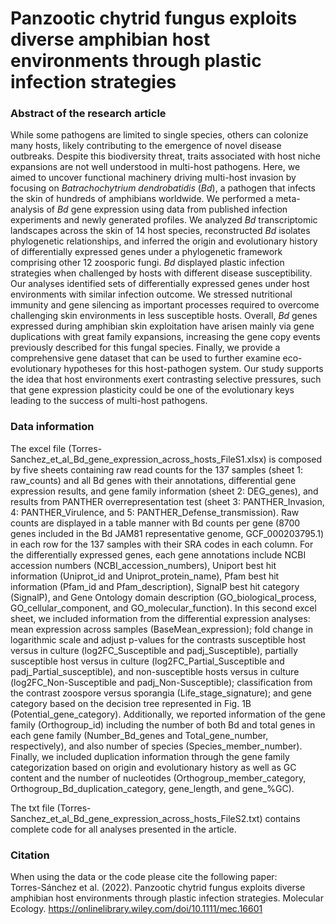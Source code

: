 # Panzootic chytrid fungus exploits diverse amphibian host environments through plastic infection strategies

### Abstract of the research article

While some pathogens are limited to single species, others can colonize many hosts, likely contributing to the emergence of novel disease outbreaks. Despite this biodiversity threat, traits associated with host niche expansions are not well understood in multi-host pathogens. Here, we aimed to uncover functional machinery driving multi-host invasion by focusing on *Batrachochytrium dendrobatidis* (*Bd*), a pathogen that infects the skin of hundreds of amphibians worldwide. We performed a meta-analysis of *Bd* gene expression using data from published infection experiments and newly generated profiles. We analyzed *Bd* transcriptomic landscapes across the skin of 14 host species, reconstructed *Bd* isolates phylogenetic relationships, and inferred the origin and evolutionary history of differentially expressed genes under a phylogenetic framework comprising other 12 zoosporic fungi. *Bd* displayed plastic infection strategies when challenged by hosts with different disease susceptibility. Our analyses identified sets of differentially expressed genes under host environments with similar infection outcome. We stressed nutritional immunity and gene silencing as important processes required to overcome challenging skin environments in less susceptible hosts. Overall, *Bd* genes expressed during amphibian skin exploitation have arisen mainly via gene duplications with great family expansions, increasing the gene copy events previously described for this fungal species. Finally, we provide a comprehensive gene dataset that can be used to further examine eco-evolutionary hypotheses for this host-pathogen system. Our study supports the idea that host environments exert contrasting selective pressures, such that gene expression plasticity could be one of the evolutionary keys leading to the success of multi-host pathogens.

### Data information

The excel file (Torres-Sanchez_et_al_Bd_gene_expression_across_hosts_FileS1.xlsx) is composed by five sheets containing raw read counts for the 137 samples (sheet 1: raw_counts) and all Bd genes with their annotations, differential gene expression results, and gene family information (sheet 2: DEG_genes), and results from PANTHER overrepresentation test (sheet 3: PANTHER_Invasion, 4: PANTHER_Virulence, and 5: PANTHER_Defense_transmission). Raw counts are displayed in a table manner with Bd counts per gene (8700 genes included in the Bd JAM81 representative genome, GCF_000203795.1) in each row for the 137 samples with their SRA codes in each column. For the differentially expressed genes, each gene annotations include NCBI accession numbers (NCBI_accession_numbers), Uniport best hit information (Uniprot_id and Uniprot_protein_name), Pfam best hit information (Pfam_id and Pfam_description), SignalP best hit category (SignalP), and Gene Ontology domain description (GO_biological_process, GO_cellular_component, and GO_molecular_function). In this second excel sheet, we included information from the differential expression analyses: mean expression across samples (BaseMean_expression); fold change in logarithmic scale and adjust p-values for the contrasts susceptible host versus in culture (log2FC_Susceptible and padj_Susceptible), partially susceptible host versus in culture (log2FC_Partial_Susceptible and padj_Partial_susceptible), and non-susceptible hosts versus in culture (log2FC_Non-Susceptible and padj_Non-Susceptible); classification from the contrast zoospore versus sporangia (Life_stage_signature); and gene category based on the decision tree represented in Fig. 1B (Potential_gene_category). Additionally, we reported information of the gene family (Orthogroup_id) including the number of both Bd and total genes in each gene family (Number_Bd_genes and Total_gene_number, respectively), and also number of species (Species_member_number). Finally, we included duplication information through the gene family categorization based on origin and evolutionary history as well as GC content and the number of nucleotides (Orthogroup_member_category, Orthogroup_Bd_duplication_category, gene_length, and gene_%GC). 

The txt file (Torres-Sanchez_et_al_Bd_gene_expression_across_hosts_FileS2.txt) contains complete code for all analyses presented in the article.


### Citation

When using the data or the code please cite the following paper:  
Torres-Sánchez et al. (2022). Panzootic chytrid fungus exploits diverse amphibian host environments through plastic infection strategies. Molecular Ecology. https://onlinelibrary.wiley.com/doi/10.1111/mec.16601


